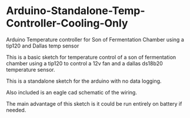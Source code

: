 Arduino-Standalone-Temp-Controller-Cooling-Only
===============================================

Arduino Temperature controller for Son of Fermentation Chamber using a tip120 and Dallas temp sensor


This is a basic sketch for temperature control of a son of fermentation chamber using a tip120 to control a 12v fan and a dallas ds18b20 temperature sensor.  

This is a standalone sketch for the arduino with no data logging.

Also included is an eagle cad schematic of the wiring.

The main advantage of this sketch is it could be run entirely on battery if needed.
